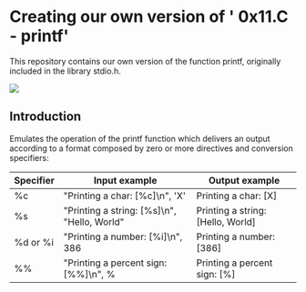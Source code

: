 # Creating our own version of ' 0x11.C - printf'
This repository contains our own version of the function printf, originally included in the library stdio.h.

![](https://camo.githubusercontent.com/7ae24cd7299112d0306349df5f4cd38c3f1c8db4ce4db21513c1009334c0cab2/68747470733a2f2f696d672e64657672616e742e636f6d2f64657672616e742f72616e742f725f323336383635345f316b574a782e6a7067)

## Introduction
Emulates the operation of the printf function which delivers an output according to a format composed by zero or more directives and conversion specifiers:

Specifier | Input example | Output example
| --- | --- | --- |
%c | "Printing a char: [%c]\n", 'X' | Printing a char: [X]
%s | "Printing a string: [%s]\n", "Hello, World" | Printing a string: [Hello, World]
%d or %i | "Printing a number: [%i]\n", 386 | Printing a number: [386]
%% | "Printing a percent sign: [%%]\n", % | Printing a percent sign: [%]
